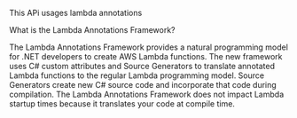 This APi usages lambda annotations 

What is the Lambda Annotations Framework?

The Lambda Annotations Framework provides a natural programming model for .NET developers to create AWS Lambda functions. The new framework uses C# custom attributes and Source Generators to translate annotated Lambda functions to the regular Lambda programming model. Source Generators create new C# source code and incorporate that code during compilation. The Lambda Annotations Framework does not impact Lambda startup times because it translates your code at compile time.
